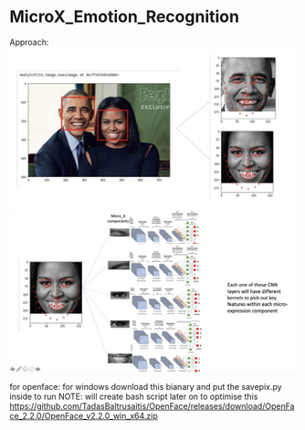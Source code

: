 # MicroX_Emotion_Recognition

Approach:
![Keypoint Extractor](res/keypoint_extract.png)
![Model Overview](res/microX_overview.png)

for openface:
for windows download this bianary and put the savepix.py inside to run
NOTE: will create bash script later on to optimise this
https://github.com/TadasBaltrusaitis/OpenFace/releases/download/OpenFace_2.2.0/OpenFace_v2.2.0_win_x64.zip
